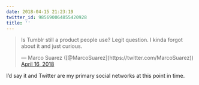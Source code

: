 ```yaml
---
date: 2018-04-15 21:23:19
twitter_id: 985690064855420928
title: ''
---
```


<blockquote class="twitter-tweet"><p lang="en" dir="ltr">Is Tumblr still a product people use? Legit question. I kinda forgot about it and just curious.</p>&mdash; Marco Suarez ([@MarcoSuarez](https://twitter.com/MarcoSuarez)) <a href="https://twitter.com/MarcoSuarez/status/985677039549276162?ref_src=twsrc%5Etfw">April 16, 2018</a></blockquote>
<script async src="https://platform.twitter.com/widgets.js" charset="utf-8"></script>

I’d say it and Twitter are my primary social networks at this point in time.
